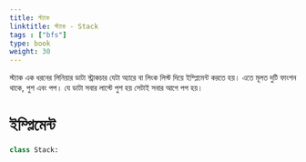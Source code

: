 ```yaml
---
title: স্ট্যাক
linktitle: স্ট্যাক - Stack
tags : ["bfs"]
type: book
weight: 30
---
```

স্ট্যাক এক ধরনের লিনিয়ার ডাটা 
স্ট্রাকচার যেটা অ্যারে বা লিংক লিস্ট দিয়ে
ইম্প্লিমেন্ট করতে হয়। এতে মূলত দুটি  ফাংশন থাকে,
পুশ এবং পপ। যে ডাটা সবার লাস্টে পুশ হয়
 সেটাই সবার আগে পপ হয়।
# ইম্প্লিমেন্ট 
```python
class Stack:
```
